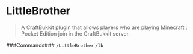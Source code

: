 LittleBrother
===
>A CraftBukkit plugin that allows players who are playing Minecraft : Pocket Edition join in the CraftBukkit server.

###Commands###
`/LittleBrother`
`/lb`
